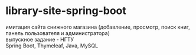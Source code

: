 # library-site-spring-boot
имитация сайта снижного магазина (добавление, просмотр, поиск книг, панель пользователя и администратора)<br>
выпускное задание - НГТУ<br>
Spring Boot, Thymeleaf, Java, MySQL
